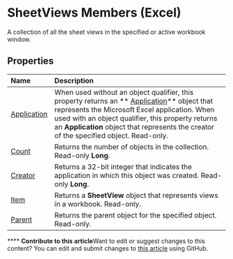 
# SheetViews Members (Excel)
A collection of all the sheet views in the specified or active workbook window.

## Properties



|**Name**|**Description**|
|:-----|:-----|
| [Application](b515807e-c56e-e49a-3cab-0ece29255be8.md)|When used without an object qualifier, this property returns an  ** [Application](19b73597-5cf9-4f56-8227-b5211f657f6f.md)** object that represents the Microsoft Excel application. When used with an object qualifier, this property returns an **Application** object that represents the creator of the specified object. Read-only.|
| [Count](626ada01-6eda-5531-e230-f1d00ea6ac08.md)|Returns the number of objects in the collection. Read-only  **Long**.|
| [Creator](21ab3bb7-6269-db13-d81d-eda3861aa846.md)|Returns a 32-bit integer that indicates the application in which this object was created. Read-only  **Long**.|
| [Item](5a2c1646-8786-74d0-a421-93a3c59dc257.md)|Returns a  **SheetView** object that represents views in a workbook. Read-only.|
| [Parent](d64b1f20-1c68-2bce-f368-a1fe34fcc99b.md)|Returns the parent object for the specified object. Read-only.|

****   **Contribute to this article**Want to edit or suggest changes to this content? You can edit and submit changes to  [this article](https://github.com/jhershey00/VBA_Excel_Test/OpenXMLCon/articles/32e6ff70-b998-f316-e075-88b8f0421c0d.md) using GitHub.

